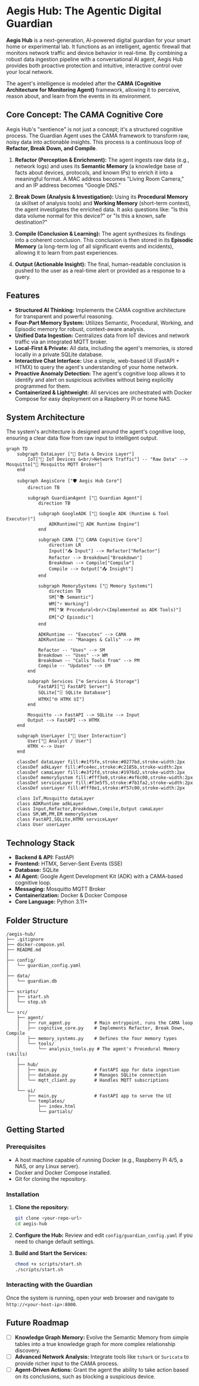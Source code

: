 # Aegis Hub: The Agentic Digital Guardian

**Aegis Hub** is a next-generation, AI-powered digital guardian for your smart home or experimental lab. It functions as an intelligent, agentic firewall that monitors network traffic and device behavior in real-time. By combining a robust data ingestion pipeline with a conversational AI agent, Aegis Hub provides both proactive protection and intuitive, interactive control over your local network.

The agent's intelligence is modeled after the **CAMA (Cognitive Architecture for Monitoring Agent)** framework, allowing it to perceive, reason about, and learn from the events in its environment.

## Core Concept: The CAMA Cognitive Core

Aegis Hub's "sentience" is not just a concept; it's a structured cognitive process. The Guardian Agent uses the CAMA framework to transform raw, noisy data into actionable insights. This process is a continuous loop of **Refactor, Break Down, and Compile**.

1.  **Refactor (Perception & Enrichment):** The agent ingests raw data (e.g., network logs) and uses its **Semantic Memory** (a knowledge base of facts about devices, protocols, and known IPs) to enrich it into a meaningful format. A MAC address becomes "Living Room Camera," and an IP address becomes "Google DNS."

2.  **Break Down (Analysis & Investigation):** Using its **Procedural Memory** (a skillset of analysis tools) and **Working Memory** (short-term context), the agent investigates the enriched data. It asks questions like: "Is this data volume normal for this device?" or "Is this a known, safe destination?"

3.  **Compile (Conclusion & Learning):** The agent synthesizes its findings into a coherent conclusion. This conclusion is then stored in its **Episodic Memory** (a long-term log of all significant events and incidents), allowing it to learn from past experiences.

4.  **Output (Actionable Insight):** The final, human-readable conclusion is pushed to the user as a real-time alert or provided as a response to a query.

## Features

-   **Structured AI Thinking:** Implements the CAMA cognitive architecture for transparent and powerful reasoning.
-   **Four-Part Memory System:** Utilizes Semantic, Procedural, Working, and Episodic memory for robust, context-aware analysis.
-   **Unified Data Ingestion:** Centralizes data from IoT devices and network traffic via an integrated MQTT broker.
-   **Local-First & Private:** All data, including the agent's memories, is stored locally in a private SQLite database.
-   **Interactive Chat Interface:** Use a simple, web-based UI (FastAPI + HTMX) to query the agent's understanding of your home network.
-   **Proactive Anomaly Detection:** The agent's cognitive loop allows it to identify and alert on suspicious activities without being explicitly programmed for them.
-   **Containerized & Lightweight:** All services are orchestrated with Docker Compose for easy deployment on a Raspberry Pi or home NAS.

## System Architecture

The system's architecture is designed around the agent's cognitive loop, ensuring a clear data flow from raw input to intelligent output.


```mermaid
graph TD
    subgraph DataLayer ["🔌 Data & Device Layer"]
        IoT["📡 IoT Devices &<br/>Network Traffic"] -- "Raw Data" --> Mosquitto["📨 Mosquitto MQTT Broker"]
    end
    
    subgraph AegisCore ["🛡️ Aegis Hub Core"]
        direction TB
        
        subgraph GuardianAgent ["🤖 Guardian Agent"]
            direction TB

            subgraph GoogleADK ["🧠 Google ADK (Runtime & Tool Executor)"]
                ADKRuntime["🔧 ADK Runtime Engine"]
            end

            subgraph CAMA ["🔄 CAMA Cognitive Core"]
                direction LR
                Input["📥 Input"] --> Refactor["Refactor"]
                Refactor --> Breakdown["Breakdown"]
                Breakdown --> Compile["Compile"]
                Compile --> Output["📤 Insight"]
            end
            
            subgraph MemorySystems ["🧠 Memory Systems"]
                direction TB
                SM["📚 Semantic"]
                WM["⚡ Working"]
                PM["🛠️ Procedural<br/>(Implemented as ADK Tools)"]
                EM["📋 Episodic"]
            end

            ADKRuntime -- "Executes" --> CAMA
            ADKRuntime -- "Manages & Calls" --> PM
            
            Refactor -- "Uses" --> SM
            Breakdown -- "Uses" --> WM
            Breakdown -- "Calls Tools from" --> PM
            Compile -- "Updates" --> EM
        end

        subgraph Services ["⚙️ Services & Storage"]
            FastAPI["🚀 FastAPI Server"]
            SQLite["🗄️ SQLite Database"]
            HTMX["🌐 HTMX UI"]
        end

        Mosquitto --> FastAPI --> SQLite --> Input
        Output --> FastAPI --> HTMX
    end
    
    subgraph UserLayer ["👥 User Interaction"]
        User["👤 Analyst / User"]
        HTMX <--> User
    end

    classDef dataLayer fill:#e1f5fe,stroke:#0277bd,stroke-width:2px
    classDef adkLayer fill:#fce4ec,stroke:#c2185b,stroke-width:2px
    classDef camaLayer fill:#e3f2fd,stroke:#1976d2,stroke-width:2px
    classDef memorySystem fill:#fff3e0,stroke:#ef6c00,stroke-width:2px
    classDef serviceLayer fill:#f3e5f5,stroke:#7b1fa2,stroke-width:2px
    classDef userLayer fill:#fff8e1,stroke:#f57c00,stroke-width:2px

    class IoT,Mosquitto dataLayer
    class ADKRuntime adkLayer
    class Input,Refactor,Breakdown,Compile,Output camaLayer
    class SM,WM,PM,EM memorySystem
    class FastAPI,SQLite,HTMX serviceLayer
    class User userLayer
```

## Technology Stack

-   **Backend & API:** FastAPI
-   **Frontend:** HTMX, Server-Sent Events (SSE)
-   **Database:** SQLite
-   **AI Agent:** Google Agent Development Kit (ADK) with a CAMA-based cognitive loop.
-   **Messaging:** Mosquitto MQTT Broker
-   **Containerization:** Docker & Docker Compose
-   **Core Language:** Python 3.11+

## Folder Structure

```
/aegis-hub/
├── .gitignore
├── docker-compose.yml
├── README.md
│
├── config/
│   └── guardian_config.yaml
│
├── data/
│   └── guardian.db
│
├── scripts/
│   ├── start.sh
│   └── stop.sh
│
└── src/
    ├── agent/
    │   ├── run_agent.py         # Main entrypoint, runs the CAMA loop
    │   ├── cognitive_core.py    # Implements Refactor, Break Down, Compile
    │   ├── memory_systems.py    # Defines the four memory types
    │   └── tools/
    │       └── analysis_tools.py # The agent's Procedural Memory (skills)
    │
    ├── hub/
    │   ├── main.py              # FastAPI app for data ingestion
    │   ├── database.py          # Manages SQLite connection
    │   └── mqtt_client.py       # Handles MQTT subscriptions
    │
    └── ui/
        ├── main.py              # FastAPI app to serve the UI
        └── templates/
            ├── index.html
            └── partials/
```

## Getting Started

### Prerequisites

-   A host machine capable of running Docker (e.g., Raspberry Pi 4/5, a NAS, or any Linux server).
-   Docker and Docker Compose installed.
-   Git for cloning the repository.

### Installation

1.  **Clone the repository:**
    ```bash
    git clone <your-repo-url>
    cd aegis-hub
    ```

2.  **Configure the Hub:**
    Review and edit `config/guardian_config.yaml` if you need to change default settings.

3.  **Build and Start the Services:**
    ```bash
    chmod +x scripts/start.sh
    ./scripts/start.sh
    ```

### Interacting with the Guardian

Once the system is running, open your web browser and navigate to `http://<your-host-ip>:8000`.

## Future Roadmap

-   [ ] **Knowledge Graph Memory:** Evolve the Semantic Memory from simple tables into a true knowledge graph for more complex relationship discovery.
-   [ ] **Advanced Network Analysis:** Integrate tools like `tshark` or `Suricata` to provide richer input to the CAMA process.
-   [ ] **Agent-Driven Actions:** Grant the agent the ability to take action based on its conclusions, such as blocking a suspicious device.
